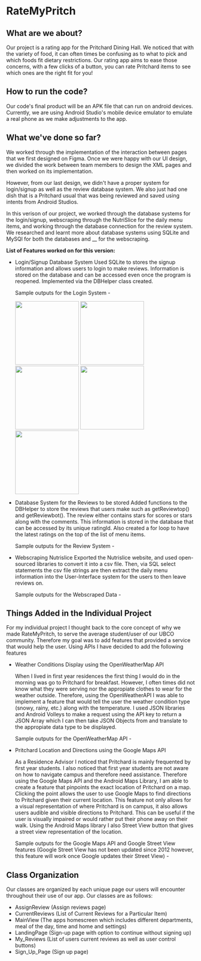 # RateMyPritch

## What are we about?
Our project is a rating app for the Pritchard Dining Hall. We noticed that with the variety of food, it can often times be confusing as to what to pick and which foods fit dietary restrictions. Our rating app aims to ease those concerns, with a few clicks of a button, you can rate Pritchard items to see which ones are the right fit for you!

## How to run the code?
Our code's final product will be an APK file that can run on android devices. Currently, we are using Android Studio's mobile device emulator to emulate a real phone as we make adjustments to the app.

## What we've done so far?
We worked through the implementation of the interaction between pages that we first designed on Figma. Once we were happy with our UI design, we divided the work between team members to design the XML pages and then worked on its implementation. 

However, from our last design, we didn't have a proper system for login/signup as well as the review database system. We also just had one dish that is a Pritchard usual that was being reviewed and saved using intents from Android Studios.

In this verison of our project, we worked through the database systems for the login/signup, webscraping through the NutriSlice for the daily menu items, and working through the database connection for the review system. We researched and learnt more about database systems using SQLite and MySQl for both the databases and __ for the webscraping.

**List of Features worked on for this version:**
- Login/Signup Database System
  Used SQLite to stores the signup information and allows users to login to make reviews. Information is stored on the database and can be accessed even once the program is reopened. Implemented via the DBHelper class created.
  
  Sample outputs for the Login System -

  <img src = "https://user-images.githubusercontent.com/69047981/201797430-429c9232-1f3f-4b24-9e3f-27fe1960ca4b.jpeg" width = "170"/>
  <img src = "https://user-images.githubusercontent.com/69047981/201797446-6ee10842-7aa5-4837-8a4b-865d394cbd6f.jpeg" width = "170"/>
  <img src = "https://user-images.githubusercontent.com/69047981/201797468-d296c17f-776b-4e71-b47c-5e533e25916c.jpeg" width = "170"/>
  <img src = "https://user-images.githubusercontent.com/69047981/201797474-01de3bd2-c894-453b-9ad4-acce60fbbdf7.jpeg" width = "170"/>
  <img src = "https://user-images.githubusercontent.com/69047981/201797483-b34b5112-0ac8-4708-812b-d3adf0295a49.jpeg" width = "170"/>

  
- Database System for the Reviews to be stored
  Added functions to the DBHelper to store the reviews that users make such as getReviewtop() and getReviewbot(). The review either contains stars for scores or stars along with the comments. This information is stored in the database that can be accessed by its unique ratingId. Also created a for loop to have the latest ratings on the top of the list of menu items.
  
  Sample outputs for the Review System -
  
  
  
  
- Webscraping Nutrislice
  Exported the Nutrislice website, and used open-sourced libraries to convert it into a csv file. Then, via SQL select statements the csv file strings are then extract the daily menu information into the User-Interface system for the users to then leave reviews on. 
  
  Sample outputs for the Webscraped Data -
  
## Things Added in the Individual Project

For my individual project I thought back to the core concept of why we made RateMyPritch, to serve the average student/user of our UBCO community. Therefore my goal was to add features that provided a service that would help the user. Using APIs I have decided to add the following features 

- Weather Conditions Display using the OpenWeatherMap API
  
  When I lived in first year residences the first thing I would do in the morning was go to Pritchard for breakfast. However, I often times did not know what they were serving nor the appropiate clothes to wear for the weather outside. Therefore, using the OpenWeatherAPI I was able to implement a feature that would tell the user the weather condition type (snowy, rainy, etc.) along with the temperature. I used JSON libraries and Android Volleys to make a request using the API key to return a JSON Array which I can then take JSON Objects from and translate to the appropiate data type to be displayed.
  
  Sample outputs for the OpenWeatherMap API - 
 
- Pritchard Location and Directions using the Google Maps API

  As a Residence Advisor I noticed that Pritchard is mainly frequented by first year students. I also noticed that first year students are not aware on how to navigate campus and therefore need assistance. Therefore using the Google Maps API and the Android Maps Library, I am able to create a feature that pinpoints the exact location of Pritchard on a map. Clicking the point allows the user to use Google Maps to find directions to Pritchard given their current location. This feature not only allows for a visual representation of where Pritchard is on campus, it also allows users audible and visible directions to Pritchard. This can be useful if the user is visually impaired or would rather put their phone away on their walk. Using the Android Maps library I also Street View button that gives a street view representation of the location.
  
  Sample outputs for the Google Maps API and Google Street View features (Google Street View has not been updated since 2012 however, this feature will work once Google updates their Street View)  - 

## Class Organization
Our classes are organized by each unique page our users will encounter throughout their use of our app. 
Our classes are as follows:
- AssignReview (Assign reviews page)
- CurrentReviews (List of Current Reviews for a Particular Item)
- MainView (The apps homescreen which includes different departments, meal of the day, time and home and settings)
- LandingPage (Sign-up page with option to continue without signing up)
- My_Reviews (List of users current reviews as well as user control buttons)
- Sign_Up_Page (Sign up page)
